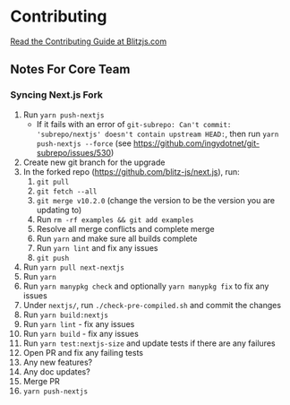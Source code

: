 # Contributing

[Read the Contributing Guide at Blitzjs.com](https://blitzjs.com/docs/contributing)

## Notes For Core Team

### Syncing Next.js Fork

1. Run `yarn push-nextjs`
   - If it fails with an error of `git-subrepo: Can't commit: 'subrepo/nextjs' doesn't contain upstream HEAD:`, then run `yarn push-nextjs --force` (see https://github.com/ingydotnet/git-subrepo/issues/530)
2. Create new git branch for the upgrade
3. In the forked repo (https://github.com/blitz-js/next.js), run:
   1. `git pull`
   2. `git fetch --all`
   3. `git merge v10.2.0` (change the version to be the version you are updating to)
   4. Run `rm -rf examples && git add examples`
   5. Resolve all merge conflicts and complete merge
   6. Run `yarn` and make sure all builds complete
   7. Run `yarn lint` and fix any issues
   8. `git push`
4. Run `yarn pull next-nextjs`
5. Run `yarn`
6. Run `yarn manypkg check` and optionally `yarn manypkg fix` to fix any issues
7. Under `nextjs/`, run `./check-pre-compiled.sh` and commit the changes
8. Run `yarn build:nextjs`
9. Run `yarn lint` - fix any issues
10. Run `yarn build` - fix any issues
11. Run `yarn test:nextjs-size` and update tests if there are any failures
12. Open PR and fix any failing tests
13. Any new features?
14. Any doc updates?
15. Merge PR
16. `yarn push-nextjs`
